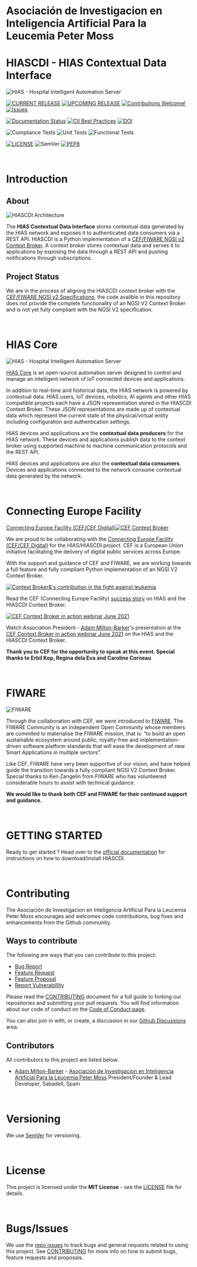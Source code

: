 # Asociación de Investigacion en Inteligencia Artificial Para la Leucemia Peter Moss
# HIASCDI - HIAS Contextual Data Interface

![HIAS - Hospital Intelligent Automation Server](assets/images/project-banner.jpg)

[![CURRENT RELEASE](https://img.shields.io/badge/CURRENT%20RELEASE-1.1.1-blue.svg)](https://github.com/AIIAL/HIASCDI/tree/release-1.1.1)
[![UPCOMING RELEASE](https://img.shields.io/badge/DEV%20BRANCH-develop-blue.svg)](https://github.com/AIIAL/HIASCDI/tree/develop)  [![Contributions Welcome!](https://img.shields.io/badge/Contributions-Welcome-lightgrey.svg)](CONTRIBUTING.md) [![Issues](https://img.shields.io/badge/Issues-Welcome-lightgrey.svg)](issues)

[![Documentation Status](https://readthedocs.org/projects/hiascdi/badge/?version=latest)](https://hiascdi.readthedocs.io/en/latest/?badge=latest)
[![CII Best Practices](https://bestpractices.coreinfrastructure.org/projects/5002/badge)](https://bestpractices.coreinfrastructure.org/projects/5002) [![DOI](https://zenodo.org/badge/325891855.svg)](https://zenodo.org/badge/latestdoi/325891855)

![Compliance Tests](https://img.shields.io/badge/Compliance%20Tests-TODO-red)
![Unit Tests](https://img.shields.io/badge/Unit%20Tests-TODO-red)
![Functional Tests](https://img.shields.io/badge/Functional%20Tests-TODO-red)

[![LICENSE](https://img.shields.io/badge/LICENSE-MIT-blue.svg)](LICENSE) ![SemVer](https://img.shields.io/badge/semver-2.0.0-blue)  [![PEP8](https://img.shields.io/badge/code%20style-pep8-orange.svg)](https://www.python.org/dev/peps/pep-0008/)

&nbsp;

# Introduction

## About

![HIASCDI Architecture](assets/images/haiscdi-architecture.jpg)

The **HIAS Contextual Data Interface** stores contextual data generated by the HIAS network and exposes it to authenticated data consumers via a REST API. HIASCDI is a Python implementation of a [CEF/FIWARE NGSI v2 Context Broker](https://ec.europa.eu/cefdigital/wiki/display/CEFDIGITAL/Context+Broker). A context broker stores contextual data and serves it to applications by exposing the data through a REST API and pushing notifications through subscriptions.

## Project Status

We are in the process of aligning the HIASCDI context broker with the [CEF/FIWARE NGSI v2 Specifications](https://fiware.github.io/specifications/ngsiv2/stable/), the code availble in this repository does not provide the complete functionality of an NGSI V2 Context Broker and is not yet fully compliant with the NGSI V2 specification.

&nbsp;

# HIAS Core

![HIAS - Hospital Intelligent Automation Server](assets/images/HIAS.jpg)

[HIAS Core](https://github.com/AIIAL/HIAS-Core) is an open-source automation server designed to control and manage an intelligent network of IoT connected devices and applications.

In addition to real-time and historical data, the HIAS network is powered by contextual data. HIAS users, IoT devices, robotics, AI agents and other HIAS compatible projects each have a JSON representation stored in the HIASCDI Context Broker. These JSON representations are made up of contextual data which represent the current state of the physical/virtual entity including configuration and authentication settings.

HIAS devices and applications are the **contextual data producers** for the HIAS network. These devices and applications publish data to the context broker using supported machine to machine communication protocols and the REST API.

HIAS devices and applications are also the **contextual data consumers**. Devices and applications connected to the network consume contextual data generated by the network.

&nbsp;

# Connecting Europe Facility

[Connecting Europe Facility (CEF/CEF Digital)![CEF Context Broker](assets/images/cef-context-broker.jpg)](https://ec.europa.eu/cefdigital/wiki/display/CEFDIGITAL/Context+Broker)

We are proud to be collaborating with the [Connecting Europe Facility (CEF/CEF Digital)](https://ec.europa.eu/cefdigital/wiki/display/CEFDIGITAL/CEF+Digital+Home) for the HIAS/HIASCDI project. CEF is a European Union initiative facilitating the delivery of digital public services across Europe.

With the support and guidance of CEF and FIWARE, we are working towards a full feature and fully compliant Python implementation of an NGSI V2 Context Broker.

[![Context Broker&'s contribution in the fight against leukemia](assets/images/hiascdi-Success-story.jpg)](https://ec.europa.eu/cefdigital/wiki/display/CEFDIGITAL/2021/06/15/Context+Broker%27s+contribution+in+the+fight+against+leukemia)

Read the CEF (Connecting Europe Facility) [success story](https://ec.europa.eu/cefdigital/wiki/display/CEFDIGITAL/2021/06/15/Context+Broker%27s+contribution+in+the+fight+against+leukemia) on HIAS and the HIASCDI Context Broker.

[![CEF Context Broker in action webinar June 2021](assets/images/cef-contex-broker-webinar-june-2021.jpg)](https://www.youtube.com/watch?v=ewuIzWcsPK4&t=694s)

Watch Association President - [Adam Milton-Barker](https://www.leukemiaairesearch.com/association/volunteers/adam-milton-barker "Adam Milton-Barker")'s presentation at the [CEF Context Broker in action webinar June 2021](https://www.youtube.com/watch?v=ewuIzWcsPK4&t=694s) on the HIAS and the HIASCDI Context Broker.

**Thank you to CEF for the opportunity to speak at this event. Special thanks to Erbil Kop, Regina dela Eva and Caroline Corneau**


&nbsp;

# FIWARE

![FIWARE](assets/images/fiware.jpg)

Through the coillaboration with CEF, we were introduced to [FIWARE](https://www.fiware.org/). The FIWARE Community is an independent Open Community whose members are commited to materialise the FIWARE mission, that is: “to build an open sustainable ecosystem around public, royalty-free and implementation-driven software platform standards that will ease the development of new Smart Applications in multiple sectors”.

Like CEF, FIWARE have very been supportive of our vision, and have helped guide the transition towards a fully compliant NGSI V2 Context Broker. Special thanks to Ken Zangelin from FIWARE who has volunteered considerable hours to assist with technical guidance.

**We would like to thank both CEF and FIWARE for their continued support and guidance.**

&nbsp;

# GETTING STARTED

Ready to get started ? Head over to the [official documentation](docs/index.md) for instructions on how to download/install HIASCDI.

&nbsp;

# Contributing
The Asociación de Investigacion en Inteligencia Artificial Para la Leucemia Peter Moss encourages and welcomes code contributions, bug fixes and enhancements from the Github community.

## Ways to contribute

The following are ways that you can contribute to this project:

- [Bug Report](https://github.com/AIIAL/HIASCDI/issues/new?assignees=&labels=&template=bug_report.md&title=)
- [Feature Request](https://github.com/AIIAL/HIASCDI/issues/new?assignees=&labels=&template=feature_request.md&title=)
- [Feature Proposal](https://github.com/AIIAL/HIASCDI/issues/new?assignees=&labels=&template=feature-proposal.md&title=)
- [Report Vulnerabillity](https://github.com/AIIAL/HIASCDI/issues/new?assignees=&labels=&template=report-a-vulnerability.md&title=)

Please read the [CONTRIBUTING](CONTRIBUTING.md "CONTRIBUTING") document for a full guide to forking our repositories and submitting your pull requests. You will find information about our code of conduct on the [Code of Conduct page](CODE-OF-CONDUCT.md).

You can also join in with, or create, a discussion in our [Github Discussions](https://github.com/AIIAL/HIASCDI/discussions) area.

## Contributors

All contributors to this project are listed below.

- [Adam Milton-Barker](https://www.leukemiaairesearch.com/association/volunteers/adam-milton-barker "Adam Milton-Barker") - [Asociación de Investigacion en Inteligencia Artificial Para la Leucemia Peter Moss](https://www.leukemiaresearchassociation.ai "Asociación de Investigacion en Inteligencia Artificial Para la Leucemia Peter Moss") President/Founder & Lead Developer, Sabadell, Spain

&nbsp;

# Versioning
We use [SemVer](https://semver.org/) for versioning.

&nbsp;

# License
This project is licensed under the **MIT License** - see the [LICENSE](LICENSE "LICENSE") file for details.

&nbsp;

# Bugs/Issues
We use the [repo issues](issues "repo issues") to track bugs and general requests related to using this project. See [CONTRIBUTING](CONTRIBUTING.md "CONTRIBUTING") for more info on how to submit bugs, feature requests and proposals.
